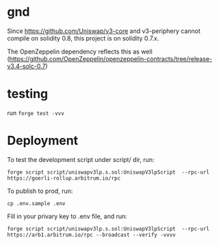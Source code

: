 # gnd

Since https://github.com/Uniswap/v3-core and v3-periphery cannot compile on solidity 0.8, this project is on solidity 0.7.x.

The OpenZeppelin dependency reflects this as well (https://github.com/OpenZeppelin/openzeppelin-contracts/tree/release-v3.4-solc-0.7)

# testing

run `forge test -vvv`

# Deployment

To test the development script under script/ dir, run:

```
forge script script/uniswapv3lp.s.sol:UniswapV3lpScript  --rpc-url https://goerli-rollup.arbitrum.io/rpc
```

To publish to prod, run:

```
cp .env.sample .env
```

Fill in your privary key to .env file, and run:
```
forge script script/uniswapv3lp.s.sol:UniswapV3lpScript  --rpc-url https://arb1.arbitrum.io/rpc --broadcast --verify -vvvv
```

